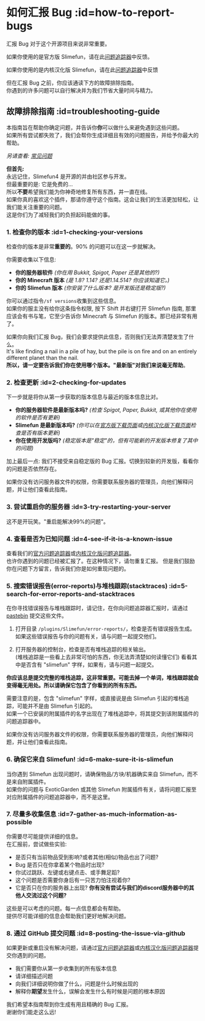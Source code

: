# 如何汇报 Bug :id=how-to-report-bugs

汇报 Bug 对于这个开源项目来说非常重要。

如果你使用的是官方版 Slimefun，请在此[问题追踪器](https://github.com/Slimefun/Slimefun4/issues)中反馈。

如果你使用的是内核汉化版 Slimefun，请在此[问题追踪器](https://github.com/StarWishsama/Slimefun4/issues)中反馈

但在汇报 Bug 之前，你应该通读下方的故障排除指南。<br>
你遇到的许多问题可以自行解决并为我们节省大量时间与精力。

## 故障排除指南 :id=troubleshooting-guide

本指南旨在帮助你确定问题，并告诉你**你**可以做什么来避免遇到这些问题。<br>
如果所有尝试都失败了，我们会帮你生成详细且有效的问题报告，并给予你最大的帮助。

_另请查看: [常见问题](/Common-Issues)_

**但首先:**<br>
永远记住，Slimefun4 是开源的并由社区参与开发。<br>
但最重要的是: 它是免费的...<br>
所以**不要**希望我们能为你神奇地修复所有东西，并一直在线。<br>
如果你真的喜欢这个插件，那请你遵守这个指南。这会让我们的生活更加轻松，让我们能关注重要的问题。<br>
这是你们为了减轻我们的负担起码能做的事。

### 1. 检查你的版本 :id=1-checking-your-versions

检查你的版本是非常**重要的**。90% 的问题可以在这一步就解决。

你需要收集以下信息:

* **你的服务器软件** *(你在用 Bukkit, Spigot, Paper 还是其他的?)*
* **你的 Minecraft 版本** *(是 1.8? 1.14? 还是1.14.514? 你应该知道它。)*
* **你的 Slimefun 版本** *(你安装了什么版本? 是开发版还是稳定版?)*

你可以通过指令`/sf versions`收集到这些信息。<br>
如果你的服主没有给你这条指令权限, 按下 Shift 并右键打开 Slimefun 指南, 那里应该会有书与笔，它至少告诉你 Minecraft 与 Slimefun 的版本。那已经非常有用了。

如果你向我们汇报 Bug，我们会要求提供此信息，否则我们无法弄清楚发生了什么。<br>
It's like finding a nail in a pile of hay, but the pile is on fire and on an entirely different planet than the nail.<br>
**所以，请一定要告诉我们你在使用哪个版本。"最新版"对我们来说毫无帮助**。

### 2. 检查更新 :id=2-checking-for-updates

下一步就是将你从第一步获取的版本信息与最近的版本信息比对。

* **你的服务器软件是最新版本吗?** *(检查 Spigot, Paper, Bukkit, 或其他你在使用的软件是否有更新)*
* **Slimefun 是最新版本吗?** *(你可以在[官方版下载页面](https://thebusybiscuit.github.io/builds/TheBusyBiscuit/Slimefun4/master/)或[内核汉化版下载页面]()检查是否有版本更新)*
* **你在使用开发版吗?** *(稳定版本是"稳定"的，但有可能新的开发版本修复了其中的问题)*

加上最后一点: 我们不接受来自稳定版的 Bug 汇报。切换到较新的开发版，看看你的问题是否依然存在。

如果你没有访问服务器文件的权限，你需要联系服务器的管理员，向他们解释问题，并让他们查看此指南。

### 3. 尝试重启你的服务器 :id=3-try-restarting-your-server

这不是开玩笑。"重启能解决99%的问题"。

### 4. 查看是否为已知问题 :id=4-see-if-it-is-a-known-issue

查看我们的[官方问题追踪器](https://github.com/Slimefun/Slimefun4/issues)或[内核汉化版问题追踪器](https://github.com/StarWishsama/Slimefun4/issues)。<br>
也许你遇到的问题已经被汇报了。在这种情况下，请勿重复汇报。
但是我们鼓励你在问题下方留言，告诉我们你是如何重现问题的。

### 5. 搜索错误报告(error-reports)与堆栈跟踪(stacktraces) :id=5-search-for-error-reports-and-stacktraces

在你寻找错误报告与堆栈跟踪时，请记住，在你向问题追踪器汇报时，请通过 [pastebin](https://pastebin.com/) 提交这些文件。

1. 打开目录 `/plugins/Slimefun/error-reports/`，检查是否有错误报告生成。<br>
如果这些错误报告与你的问题有关，请与问题一起提交他们。

2. 打开服务器的控制台，检查是否有堆栈追踪的相关输出。<br>
(堆栈追踪是一些看上去非常可怕的东西，你无法弄清楚如何读懂它们)
看看其中是否含有 "slimefun" 字样，如果有，请与问题一起提交。

**你应该总是提交完整的堆栈追踪，这非常重要。可能去掉一个单词，堆栈跟踪就会变得毫无用处。所以请确保它包含了你看到的所有东西。**

需要注意的是，包含 "slimefun" 字样，或直接说是由 Slimefun 引起的堆栈追踪，可能并不是由 Slimefun 引起的。<br>
如果一个已安装的附属插件的名字出现在了堆栈追踪中，将其提交到该附属插件的问题追踪器中。

如果你没有访问服务器文件的权限，你需要联系服务器的管理员，向他们解释问题，并让他们查看此指南。

### 6. 确保它来自 Slimefun! :id=6-make-sure-it-is-slimefun

当你遇到 Slimefun 出现问题时，请确保物品/方块/机器确实来自 Slimefun，而不是来自附属插件。<br>
如果你的问题与 ExoticGarden 或其他 Slimefun 附属插件有关，请将问题汇报至对应附属插件的问题追踪器中，而不是这里。

### 7. 尽量多收集信息 :id=7-gather-as-much-information-as-possible

你需要尽可能提供详细的信息。<br>
在汇报前，尝试做些实验:

* 是否只有当前物品受到影响?或者其他(相似)物品也出了问题?
* Bug 是否只在你拿着某个物品时出现?
* 你试过跳跃、左键或右键点击、或手舞足蹈?
* 这个问题是否需要你身后有一只苦力怕注视着你?
* 它是否只在你的服务器上出现? **你有没有尝试与我们的discord服务器中的其他人交流过这个问题?**

这些是可以考虑的问题。每一点信息都会有帮助。<br>
提供尽可能详细的信息会帮助我们更好地解决问题。

### 8. 通过 GitHub 提交问题 :id=8-posting-the-issue-via-github

如果更新或重启没有解决问题，请通过[官方问题追踪器](https://github.com/Slimefun/Slimefun4/issues)或[内核汉化版问题追踪器](https://github.com/StarWishsama/Slimefun4/issues)提交你遇到的问题。

* 我们需要你从第一步收集到的所有版本信息
* 请详细描述问题
* 向我们详细说明你做了什么，问题是什么时候出现的
* 解释你**期望**发生什么，误解会发生什么有时候是问题的根本原因

我们希望本指南帮到你生成有用且精确的 Bug 汇报。<br>
谢谢你们能走这么远!
